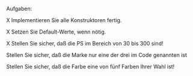 Aufgaben:

X Implementieren Sie alle Konstruktoren fertig.

X Setzen Sie Default-Werte, wenn nötig.

X Stellen Sie sicher, daß die PS im Bereich von 30 bis 300 sind!

Stellen Sie sicher, daß die Marke nur eine der drei im Code genannten ist

Stellen Sie sicher, daß die Farbe eine von fünf Farben Ihrer Wahl ist!


